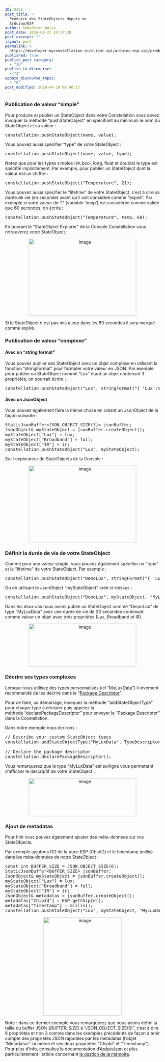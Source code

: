 ```yaml
---
ID: 2455
post_title: >
  Produire des StateObjects depuis un
  Arduino/ESP
author: Sebastien Warin
post_date: 2016-08-23 14:17:28
post_excerpt: ""
layout: post
permalink: >
  https://developer.myconstellation.io/client-api/arduino-esp-api/produire-des-stateobjects-depuis-arduino-esp/
published: true
publish_post_category:
  - "18"
publish_to_discourse:
  - "1"
update_discourse_topic:
  - "0"
post_modified: 2018-04-19 09:48:17
---
```

<h3>Publication de valeur “simple”</h3>
Pour produire et publier un StateObject dans votre Constellation vous devez invoquer la méthode “pushStateObject” en spécifiant au minimum le nom du StateObject et sa valeur :
<pre class="lang:cpp decode:true">constellation.pushStateObject(name, value);</pre>
Vous pouvez aussi spécifier “type” de votre StateObject :
<pre class="lang:cpp decode:true">constellation.pushStateObject(name, value, type);</pre>
Notez que pour les types simples (int,bool, long, float et double) le type est spécifié implicitement. Par exemple, pour publier un StateObject dont la valeur est un chiffre :
<pre class="lang:cpp decode:true">constellation.pushStateObject("Temperature", 21);</pre>
Vous pouvez aussi spécifier le “lifetime” de votre StateObject, c’est à dire sa durée de vie (en seconde) avant qu’il soit considéré comme “expiré”. Par exemple si votre valeur de T° (variable ‘temp’) est considérée comme valide que 60 secondes, on écrira :
<pre class="lang:cpp decode:true">constellation.pushStateObject("Temperature", temp, 60);</pre>
En ouvrant le “StateObject Explorer” de la Console Constellation vous retrouverez votre StateObject :
<p align="center"><a href="https://developer.myconstellation.io/wp-content/uploads/2016/09/image-2.png"><img style="background-image: none; padding-top: 0px; padding-left: 0px; display: inline; padding-right: 0px; border: 0px;" title="image" src="https://developer.myconstellation.io/wp-content/uploads/2016/09/image_thumb-2.png" alt="image" width="350" height="251" border="0" /></a></p>
<p style="text-align: left;" align="center">Si le StateObject n'est pas mis à jour dans les 60 secondes il sera marqué comme expiré.</p>

<h3>Publication de valeur “complexe”</h3>
<h4>Avec un “string format”</h4>
Vous pouvez publier des StateObject avec un objet complexe en utilisant la fonction “stringFormat” pour formater votre valeur en JSON. Par exemple pour publier un StateObject nommé “Lux” étant un objet contenant 3 propriétés, on pourrait écrire :
<pre class="lang:cpp decode:true">constellation.pushStateObject("Lux", stringFormat("{ 'Lux':%d, 'Broadband':%d, 'IR':%d }", lux, full, ir));</pre>
<h4>Avec un JsonObject</h4>
Vous pouvez également faire la même chose en créant un JsonObject de la façon suivante :
<pre class="lang:cpp decode:true">StaticJsonBuffer&lt;JSON_OBJECT_SIZE(3)&gt; jsonBuffer;
JsonObject&amp; myStateObject = jsonBuffer.createObject();
myStateObject["Lux"] = lux;
myStateObject["Broadband"] = full;
myStateObject["IR"] = ir;
constellation.pushStateObject("Lux", myStateObject);</pre>
Sur l’explorateur de StateObjects de la Console :
<p align="center"><a href="https://developer.myconstellation.io/wp-content/uploads/2016/09/image-3.png"><img style="background-image: none; padding-top: 0px; padding-left: 0px; display: inline; padding-right: 0px; border: 0px;" title="image" src="https://developer.myconstellation.io/wp-content/uploads/2016/09/image_thumb-3.png" alt="image" width="350" height="252" border="0" /></a></p>

<h3>Définir la durée de vie de votre StateObject</h3>
Comme pour une valeur simple, vous pouvez également spécifier un “type” et le “lifetime” de votre StateObject. Par exemple :
<pre class="lang:cpp decode:true">constellation.pushStateObject("DemoLux", stringFormat("{ 'Lux':%d, 'Broadband':%d, 'IR':%d }", lux, full, ir), "MyLuxData", 20);</pre>
Ou en utilisant le JsonObject “myStateObject” créé ci-dessus :
<pre class="lang:cpp decode:true">constellation.pushStateObject("DemoLux", myStateObject, "MyLuxData", 20);</pre>
Dans les deux cas nous avons publié un StateObject nommé “DemoLux” de type “MyLuxData” avec une durée de vie de 20 secondes contenant comme valeur un objet avec trois propriétés (Lux, Broadband et IR).
<p align="center"><a href="https://developer.myconstellation.io/wp-content/uploads/2016/09/image-4.png"><img style="background-image: none; padding-top: 0px; padding-left: 0px; display: inline; padding-right: 0px; border: 0px;" title="image" src="https://developer.myconstellation.io/wp-content/uploads/2016/09/image_thumb-4.png" alt="image" width="350" height="140" border="0" /></a></p>

<h3>Décrire ses types complexes</h3>
Lorsque vous utilisez des types personnalisés (ici “MyLuxData”) il vivement recommandé de les décrire dans le “<a href="/concepts/messaging-message-scope-messagecallback-saga/#Auto-description_des_MessageCallbacks">Package Descriptor</a>”.

Pour ce faire, au démarrage, invoquez la méthode “addStateObjectType” pour chaque type à déclarer puis appelez la méthode “declarePackageDescriptor” pour envoyer le “Package Descriptor” dans la Constellation.

Dans notre exemple nous écrirons :
<pre class="lang:cpp decode:true">// Describe your custom StateObject types  
constellation.addStateObjectType("MyLuxData", TypeDescriptor().setDescription("MyLuxData demo").addProperty("Broadband", "System.Int32").addProperty("IR", "System.Int32").addProperty("Lux", "System.Int32"));	

// Declare the package descriptor
constellation.declarePackageDescriptor();</pre>
Vous remarquerez que le type “MyLuxData” est surligné vous permettant d’afficher le descriptif de votre StateObject :
<p align="center"><a href="https://developer.myconstellation.io/wp-content/uploads/2016/09/image-5.png"><img style="background-image: none; padding-top: 0px; padding-left: 0px; display: inline; padding-right: 0px; border: 0px;" title="image" src="https://developer.myconstellation.io/wp-content/uploads/2016/09/image_thumb-5.png" alt="image" width="350" height="124" border="0" /></a></p>

<h3>Ajout de metadatas</h3>
Pour finir vous pouvez également ajouter des méta-données sur vos StateObjects.

Par exemple ajoutons l’ID de la puce ESP (ChipID) et le timestamp (millis) dans les méta-données de notre StateObject :
<pre class="lang:cpp decode:true">const int BUFFER_SIZE = JSON_OBJECT_SIZE(6);
StaticJsonBuffer&lt;BUFFER_SIZE&gt; jsonBuffer;
JsonObject&amp; myStateObject = jsonBuffer.createObject();
myStateObject["Lux"] = lux;
myStateObject["Broadband"] = full;
myStateObject["IR"] = ir;
JsonObject&amp; metadatas = jsonBuffer.createObject();
metadatas["ChipId"] = ESP.getChipId();
metadatas["Timestamp"] = millis();
constellation.pushStateObject("Lux", myStateObject, "MyLuxData", 20, &amp;metadatas);
</pre>
<p align="center"><a href="https://developer.myconstellation.io/wp-content/uploads/2016/09/image-6.png"><img style="background-image: none; padding-top: 0px; padding-left: 0px; display: inline; padding-right: 0px; border: 0px;" title="image" src="https://developer.myconstellation.io/wp-content/uploads/2016/09/image_thumb-6.png" alt="image" width="254" height="321" border="0" /></a></p>
Note : dans ce dernier exemple vous remarquerez que nous avons défini la taille du buffer JSON (<em>BUFFER_SIZE</em>) à “JSON_OBJECT_SIZE(6)”, c’est à dire 6 propriétés et non 3 comme dans les exemples précédents de façon à tenir compte des propriétés JSON rajoutées par les metadatas (l’objet “Metadatas” lui même et ses deux propriétés “ChipId” et “Timestamp”). Pour plus d’info, consultez la documentation d’<a href="https://github.com/bblanchon/ArduinoJson/wiki">ArduinJson</a> et plus particulièrement l’article concernant <a href="https://github.com/bblanchon/ArduinoJson/wiki/Memory%20model">la gestion de la mémoire</a>.